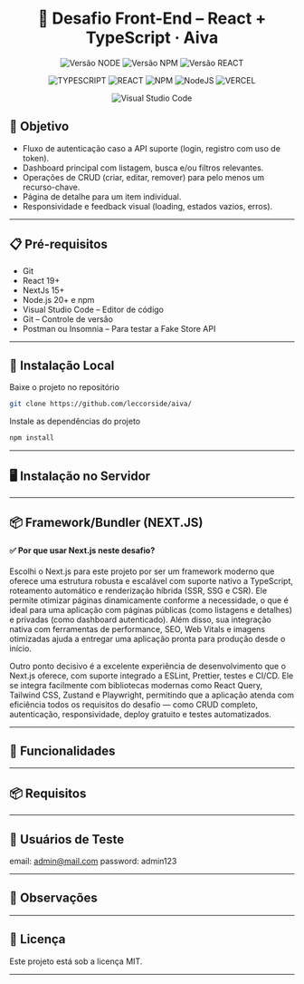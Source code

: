 ﻿<div align="center">
  <h1 align="center">
    🚀 Desafio Front-End – React + TypeScript · Aiva
  </h1>
</div>

<div align="center">

![Versão NODE](http://img.shields.io/static/v1?label=v22.14.0&message=%20NODE&color=GREEN&style=for-the-badge)
![Versão NPM](http://img.shields.io/static/v1?label=v10.9.2&message=%20NPM&color=BLUE&style=for-the-badge)
![Versão REACT](http://img.shields.io/static/v1?label=v19.2.7&message=%20REACT&color=PINK&style=for-the-badge)

![TYPESCRIPT](https://img.shields.io/badge/TypeScript-3178C6?style=for-the-badge&logo=typescript&logoColor=white)
![REACT](https://img.shields.io/badge/-ReactJs-61DAFB?logo=react&logoColor=white&style=for-the-badge)
![NPM](https://img.shields.io/badge/NPM-%23CB3837.svg?style=for-the-badge&logo=npm&logoColor=white)
![NodeJS](https://img.shields.io/badge/node.js-6DA55F?style=for-the-badge&logo=node.js&logoColor=white)
![VERCEL](https://img.shields.io/badge/Vercel-000000?style=for-the-badge&logo=vercel&logoColor=white)

![Visual Studio Code](https://img.shields.io/badge/Visual%20Studio%20Code-0078d7.svg?style=for-the-badge&logo=visual-studio-code&logoColor=white)

</div>

## 🎯 Objetivo

- Fluxo de autenticação caso a API suporte (login, registro com uso de token).
- Dashboard principal com listagem, busca e/ou filtros relevantes.
- Operações de CRUD (criar, editar, remover) para pelo menos um recurso-chave.
- Página de detalhe para um item individual.
- Responsividade e feedback visual (loading, estados vazios, erros).

---

## 📋 Pré-requisitos

- Git
- React 19+
- NextJs 15+
- Node.js 20+ e npm
- Visual Studio Code – Editor de código
- Git – Controle de versão
- Postman ou Insomnia – Para testar a Fake Store API

---

## 🔧 Instalação Local

Baixe o projeto no repositório

```bash
git clone https://github.com/leccorside/aiva/
```

Instale as dependências do projeto

```bash
npm install
```

---

## 🖥️ Instalação no Servidor

---

## 📦 Framework/Bundler (NEXT.JS)

#### ✅ Por que usar Next.js neste desafio?

Escolhi o Next.js para este projeto por ser um framework moderno que oferece uma estrutura robusta e escalável com suporte nativo a TypeScript, roteamento automático e renderização híbrida (SSR, SSG e CSR). Ele permite otimizar páginas dinamicamente conforme a necessidade, o que é ideal para uma aplicação com páginas públicas (como listagens e detalhes) e privadas (como dashboard autenticado). Além disso, sua integração nativa com ferramentas de performance, SEO, Web Vitals e imagens otimizadas ajuda a entregar uma aplicação pronta para produção desde o início.

Outro ponto decisivo é a excelente experiência de desenvolvimento que o Next.js oferece, com suporte integrado a ESLint, Prettier, testes e CI/CD. Ele se integra facilmente com bibliotecas modernas como React Query, Tailwind CSS, Zustand e Playwright, permitindo que a aplicação atenda com eficiência todos os requisitos do desafio — como CRUD completo, autenticação, responsividade, deploy gratuito e testes automatizados.

---

## 🔐 Funcionalidades

---

## 📦 Requisitos

---

## 👤 Usuários de Teste

email: admin@mail.com
password: admin123

---

## 📌 Observações

---

## 📄 Licença

Este projeto está sob a licença MIT.

---
